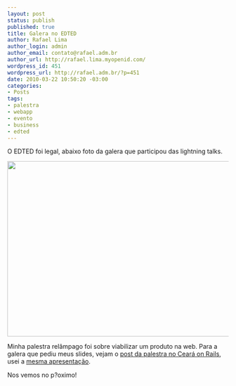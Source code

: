 ```yaml
--- 
layout: post
status: publish
published: true
title: Galera no EDTED
author: Rafael Lima
author_login: admin
author_email: contato@rafael.adm.br
author_url: http://rafael.lima.myopenid.com/
wordpress_id: 451
wordpress_url: http://rafael.adm.br/?p=451
date: 2010-03-22 10:50:20 -03:00
categories: 
- Posts
tags: 
- palestra
- webapp
- evento
- business
- edted
---
```

O EDTED foi legal, abaixo foto da galera que participou das lightning talks.

<a href="http://rafael.adm.br/wp-content/uploads/2010/03/77139088.jpg"><img class="aligncenter size-full wp-image-452" title="Galera no EDTED 2010" src="http://rafael.adm.br/wp-content/uploads/2010/03/77139088.jpg" alt="" width="600" height="399" /></a>

Minha palestra relâmpago foi sobre viabilizar um produto na web. Para a galera que pediu meus slides, vejam o <a href="http://rafael.adm.br/p/bootstrapping-de-aplicacoes-web-no-ceara-on-rails-2009/">post da palestra no Ceará on Rails</a>, usei a <a href="http://www.slideshare.net/rafael_lima/bootstrapping-de-uma-aplicao-web">mesma apresentação</a>.

Nos vemos no p?oximo!
